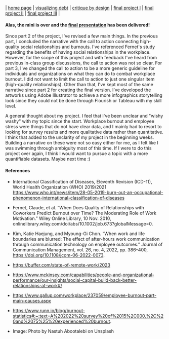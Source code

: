 | [home page](https://tae-c.github.io/tae-datavis/) | [visualizing debt](visualizing-debt) | [critique by design](critique-by-design) | [final project I](final-project-I) | [final project II](final-project-II) | [final project III](final-project-III) |

#### Alas, the mini is over and the [final presentation] has been delivered!

Since part 2 of the project, I've revised a few main things. In the previous part, I concluded the narrative with the call to action connecting high-quality social relationships and burnouts. I've referenced Fernet's study regarding the benefits of having social relationships in the workplace. However, for the scope of this project and with feedback I've heard from previous in-class group discussions, the call to action was not so clear. For part 3, I've changed the call to action to be a more generic guideline for individuals and organizations on what they can do to combat workplace burnout. I did not want to limit the call to action to just one singular item (high-quality relationships). Other than that, I've kept most of the same narrative since part 2 for creating the final version. I've developed the artworks using Adobe Illustrator to achieve a more infographics storytelling look since they could not be done through Flourish or Tableau with my skill level. 

A general thought about my project. I feel that I've been unclear and "wishy washy" with my topic since the start. Workplace burnout and employee stress were things that do not have clear data, and I mainly had to resort to looking for survey results and more qualitative data rather than quantitative. I think that added to the unclarity of my project in the beginning weeks. Building a narrative on these were not so easy either for me, as I felt like I was swimming through ambiguity most of this time. If I were to do this project over again, I think I would want to pursue a topic with a more quantifiable datasets. Maybe next time :)

#### References

- International Classification of Diseases, Eleventh Revision (ICD-11), World Health Organization (WHO) 2019/2021 https://www.who.int/news/item/28-05-2019-burn-out-an-occupational-phenomenon-international-classification-of-diseases

- Fernet, Claude, et al. “When Does Quality of Relationships with Coworkers Predict Burnout over Time? The Moderating Role of Work Motivation.” Wiley Online Library, 10 Nov. 2010, onlinelibrary.wiley.com/doi/abs/10.1002/job.673?globalMessage=0.

- Kim, Katie Haejung, and Myoung-Gi Chon. “When work and life boundaries are blurred: The effect of after-hours work communication through communication technology on employee outcomes.” Journal of Communication Management, vol. 26, no. 4, 2022, pp. 386–400, https://doi.org/10.1108/jcom-06-2022-0073.

- https://buffer.com/state-of-remote-work/2023

- https://www.mckinsey.com/capabilities/people-and-organizational-performance/our-insights/social-capital-build-back-better-relationships-at-work#/

- https://www.gallup.com/workplace/237059/employee-burnout-part-main-causes.aspx

- https://www.runn.io/blog/burnout-statistics#:~:text=A%202022%20survey%20of%2015%2C000,%2C%20and%2075%25%20experienced%20burnout.

- Image: Photo by Nastuh Abootalebi on Unsplash

[final presentation]: <https://carnegiemellon.shorthandstories.com/burnouts/>
